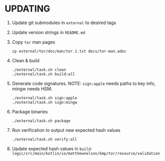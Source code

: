 # UPDATING

1) Update git submodules in `external` to desired tags

2) Update version strings in `README.md`

3) Copy `tor` man pages
   ```shell
   cp external/tor/doc/man/tor.1.txt docs/tor-man.adoc
   ```

4) Clean & build
   ```shell
   ./external/task.sh clean
   ./external/task.sh build:all
   ```

5) Generate code signatures. NOTE: `sign:apple` needs paths to key info, mingw needs HSM.
   ```shell
   ./external/task.sh sign:apple
   ./external/task.sh sign:mingw
   ```

6) Package binaries
   ```shell
   ./external/task.sh package
   ```

7) Run verification to output new expected hash values
   ```shell
   ./external/task.sh verify:all
   ```

8) Update expected hash values in `build-logic/src/main/kotlin/io/matthewnelson/kmp/tor/resource/validation`
